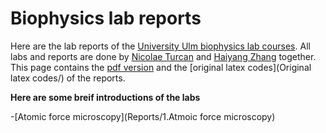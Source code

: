 # Biophysics lab reports
Here are the lab reports of the [University Ulm biophysics lab courses](https://www.uni-ulm.de/nawi/international-masters-degree-programmes/current-students/biophysics/biophysicslab/). All labs and reports are done by [Nicolae Turcan](nicolae.turcan@uni-ulm.de) and [Haiyang Zhang](haiyang.zhang@uni-ulm.de) together. This page contains the [pdf version](Reports/) and the [original latex codes](Original latex codes/) of the reports.  

**Here are some breif introductions of the labs**  

-[Atomic force microscopy](Reports/1.Atmoic force microscopy)
